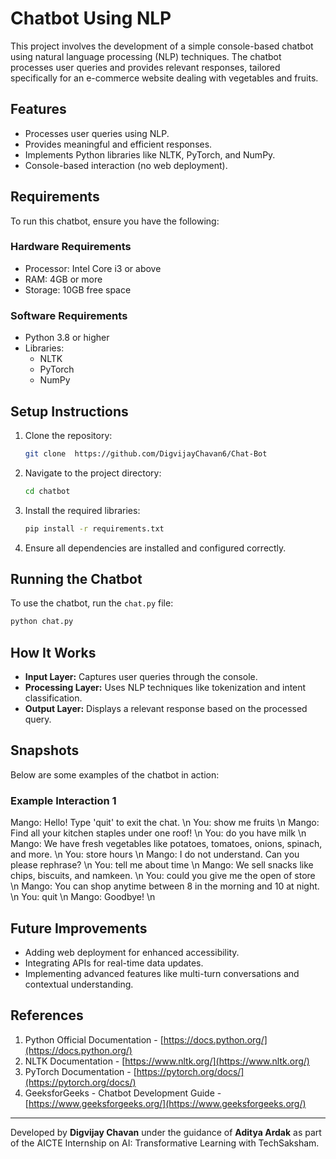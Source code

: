 # Chatbot Using NLP

This project involves the development of a simple console-based chatbot using natural language processing (NLP) techniques. The chatbot processes user queries and provides relevant responses, tailored specifically for an e-commerce website dealing with vegetables and fruits.

## Features
- Processes user queries using NLP.
- Provides meaningful and efficient responses.
- Implements Python libraries like NLTK, PyTorch, and NumPy.
- Console-based interaction (no web deployment).

## Requirements
To run this chatbot, ensure you have the following:

### Hardware Requirements
- Processor: Intel Core i3 or above
- RAM: 4GB or more
- Storage: 10GB free space

### Software Requirements
- Python 3.8 or higher
- Libraries:
  - NLTK
  - PyTorch
  - NumPy

## Setup Instructions
1. Clone the repository:
   ```bash
   git clone  https://github.com/DigvijayChavan6/Chat-Bot
   ```

2. Navigate to the project directory:
   ```bash
   cd chatbot
   ```

3. Install the required libraries:
   ```bash
   pip install -r requirements.txt
   ```

4. Ensure all dependencies are installed and configured correctly.

## Running the Chatbot
To use the chatbot, run the `chat.py` file:

```bash
python chat.py
```

## How It Works
- **Input Layer:** Captures user queries through the console.
- **Processing Layer:** Uses NLP techniques like tokenization and intent classification.
- **Output Layer:** Displays a relevant response based on the processed query.

## Snapshots
Below are some examples of the chatbot in action:

### Example Interaction 1
Mango: Hello! Type 'quit' to exit the chat. \n
You: show me fruits \n
Mango: Find all your kitchen staples under one roof! \n
You: do you have milk  \n
Mango: We have fresh vegetables like potatoes, tomatoes, onions, spinach, and more. \n
You: store hours \n
Mango: I do not understand. Can you please rephrase? \n
You: tell me about time \n
Mango: We sell snacks like chips, biscuits, and namkeen. \n
You: could you give me the open of store \n
Mango: You can shop anytime between 8 in the morning and 10 at night. \n
You: quit \n
Mango: Goodbye! \n

## Future Improvements
- Adding web deployment for enhanced accessibility.
- Integrating APIs for real-time data updates.
- Implementing advanced features like multi-turn conversations and contextual understanding.

## References
1. Python Official Documentation - [https://docs.python.org/](https://docs.python.org/)
2. NLTK Documentation - [https://www.nltk.org/](https://www.nltk.org/)
3. PyTorch Documentation - [https://pytorch.org/docs/](https://pytorch.org/docs/)
4. GeeksforGeeks - Chatbot Development Guide - [https://www.geeksforgeeks.org/](https://www.geeksforgeeks.org/)

---

Developed by **Digvijay Chavan** under the guidance of **Aditya Ardak** as part of the AICTE Internship on AI: Transformative Learning with TechSaksham.

